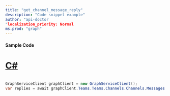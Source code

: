 ```yaml
---
title: "get_channel_message_reply"
description: "Code snippet example" 
author: "api-doctor
"localization_priority: Normal
ms.prod: "graph"
--- 
```

#### Sample Code
# [C#](#tab/Csharp)

```C#

GraphServiceClient graphClient = new GraphServiceClient();
var replies = await graphClient.Teams.Teams.Channels.Channels.Messages.Messages.Replies.Replies.Request().GetAsync();

```